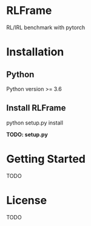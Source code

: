 # RLFrame
RL/IRL benchmark with pytorch

# Installation
## Python 
Python version >= 3.6 

## Install RLFrame
python setup.py install

**TODO: setup.py**

# Getting Started
TODO

# License
TODO

